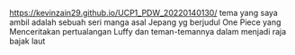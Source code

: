 https://kevinzain29.github.io/UCP1_PDW_20220140130/
tema yang saya ambil adalah sebuah seri manga asal Jepang yg berjudul One Piece yang Menceritakan pertualangan Luffy dan teman-temannya dalam menjadi raja bajak laut
